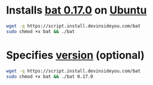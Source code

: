 # Installs [bat 0.17.0](https://github.com/sharkdp/bat) on [Ubuntu](https://www.ubuntu.com/)

```bash
wget -q https://script.install.devinsideyou.com/bat
sudo chmod +x bat && ./bat
```

# Specifies [version](https://github.com/sharkdp/bat/releases) (optional)

```bash
wget -q https://script.install.devinsideyou.com/bat
sudo chmod +x bat && ./bat 0.17.0
```

